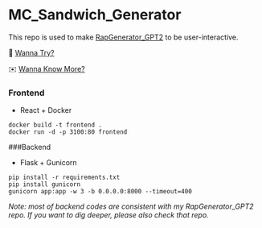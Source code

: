 # MC_Sandwich_Generator
This repo is used to make [RapGenerator_GPT2](https://github.com/Hongyu-Li/RapGenerator_GPT2) to be user-interactive. 

🙋 [Wanna Try?](http://111.229.1.57:3100/)

✉️ [Wanna Know More?](hl3099@columbia.edu)

### Frontend

* React + Docker 

```shell
docker build -t frontend .
docker run -d -p 3100:80 frontend 
```

###Backend

* Flask + Gunicorn

```shell
pip install -r requirements.txt
pip install gunicorn
gunicorn app:app -w 3 -b 0.0.0.0:8000 --timeout=400
```

*Note: most of backend codes are consistent with my RapGenerator_GPT2 repo. If you want to dig deeper, please also check that repo.*



